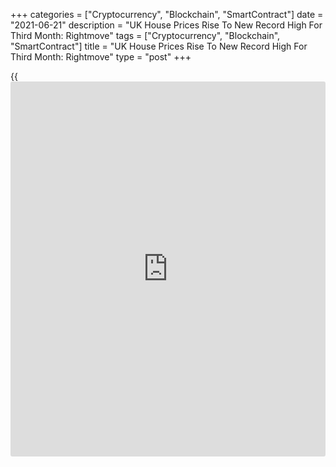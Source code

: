 +++
categories = ["Cryptocurrency", "Blockchain", "SmartContract"]
date = "2021-06-21"
description = "UK House Prices Rise To New Record High For Third Month: Rightmove"
tags = ["Cryptocurrency", "Blockchain", "SmartContract"]
title = "UK House Prices Rise To New Record High For Third Month: Rightmove"
type = "post"
+++

{{<iframe id="large-banner" src="https://www.bounty.group/#slide=17.0" width="100%" height="600" scrolling="no" style="border: 0px solid rgb(216, 221, 230); border-radius: 3px;">}}

UK house prices increased to a new record high for the third consecutive
month in June, property [website](https://www.playgroundfx.com/blog/website-for-forex-trading/) Rightmove said on Monday.

House prices increased by a moderate 0.8 percent month-on-month in June,
which was slower than the 1.8 percent rise seen in May.

Although this was the largest increase at this time of year since 2015,
buoyed by the strength of both the top end of the market and hotspot
lifestyle change locations, data indicates an early sign of slowing in
the pace of the current hectic market, Rightmove said.

The national average of property prices rose to a new record high for
the third consecutive month. The average property prices totaled GBP
336,073.

On a yearly basis, house price growth accelerated to 7.5 percent in June
from 6.7 percent in May.

Tim Bannister, Rightmove's Director of Property Data, said "Higher
prices combined with a lack of fresh choice coming to market are
reducing some buyers' ability or desire to move, and while we expect the
market to remain robust, there are early signs of a slackening in the
incredible pace of activity that we've seen over the last year."

This super-charged activity cannot go on forever, but the market is
expected to remain vigorous for at least the remainder of the year,
Bannister added.

For comments and feedback [contact](https://www.playgroundfx.com/contact/): editorial@rtt[news](https://www.letsplayfx.com/blog/forex-news-website/).com

[Economic News][1]

 **What parts of the world are seeing the best (and worst) economic
performances lately? Click[here][2] to check out our [Econ Scorecard][2]
and find out! See up-to-the-moment [ranking](https://www.playgroundfx.com/blog/crypto-exchange-ranking/)s for the best and worst
performers in [GDP][3], [unemployment rate][4], [inflation][5] and much
more.**

   1. www.rtt[news](https://www.letsplayfx.com/blog/forex-news-website/).com/Content/EconomicNews.aspx
   2. www.rtt[news](https://www.letsplayfx.com/blog/forex-news-website/).com/economic-scorecard/world-rank/industrial-production/highest-performance.aspx
   3. www.rtt[news](https://www.letsplayfx.com/blog/forex-news-website/).com/economic-scorecard/world-rank/GDP/highest-performance.aspx
   4. www.rtt[news](https://www.letsplayfx.com/blog/forex-news-website/).com/economic-scorecard/world-rank/unemployment-rate/lowest-performance.aspx
   5. www.rtt[news](https://www.letsplayfx.com/blog/forex-news-website/).com/economic-scorecard/world-rank/CPI/highest-performance.aspx